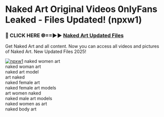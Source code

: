 # Naked Art Original Videos 0nlyFans Leaked - Files Updated! (npxw1)

<h3>🔴 CLICK HERE 🌐==►► <a href="https://tinyurl.com/yckcrads" rel="nofollow">Naked Art Updated Files</a></h3>

Get Naked Art and all content. Now you can access all videos and pictures of Naked Art. New Updated Files 2025!

[![npxw1](https://i.imgur.com/hpKpOFt.gif)](https://tinyurl.com/yckcrads)
naked women art<br>
naked woman art<br>
naked art model<br>
art naked<br>
naked female art<br>
naked female art models<br>
art women naked<br>
naked male art models<br>
naked women as art<br>
naked body art
